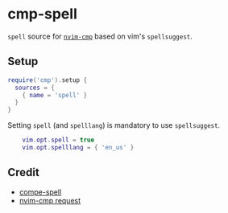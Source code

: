 # cmp-spell

`spell` source for [`nvim-cmp`](https://github.com/hrsh7th/nvim-cmp) based on vim's `spellsuggest`.

## Setup

```lua
require('cmp').setup {
  sources = {
    { name = 'spell' }
  }
}
```

Setting `spell` (and `spelllang`) is mandatory to use `spellsuggest`.

```lua
    vim.opt.spell = true
    vim.opt.spelllang = { 'en_us' }
```

## Credit

- [compe-spell](https://github.com/hrsh7th/nvim-compe/blob/master/lua/compe_spell/init.lua)
- [nvim-cmp request](https://github.com/hrsh7th/nvim-cmp/issues/69)
